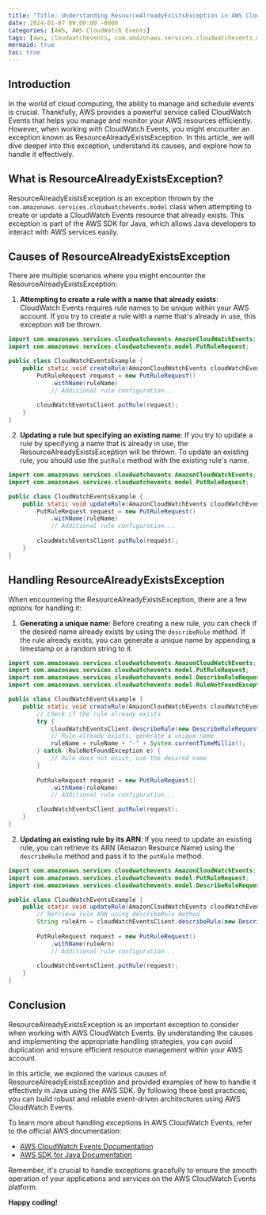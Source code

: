 ```yaml
---
title: "Title: Understanding ResourceAlreadyExistsException in AWS CloudWatch Events"
date: 2024-01-07 09:00:00 -0000
categories: [AWS, AWS CloudWatch Events]
tags: [aws, cloudwatchevents, com.amazonaws.services.cloudwatchevents.model]
mermaid: true
toc: true
---
```



## Introduction

In the world of cloud computing, the ability to manage and schedule events is crucial. Thankfully, AWS provides a powerful service called CloudWatch Events that helps you manage and monitor your AWS resources efficiently. However, when working with CloudWatch Events, you might encounter an exception known as ResourceAlreadyExistsException. In this article, we will dive deeper into this exception, understand its causes, and explore how to handle it effectively.

## What is ResourceAlreadyExistsException?

ResourceAlreadyExistsException is an exception thrown by the `com.amazonaws.services.cloudwatchevents.model` class when attempting to create or update a CloudWatch Events resource that already exists. This exception is part of the AWS SDK for Java, which allows Java developers to interact with AWS services easily.

## Causes of ResourceAlreadyExistsException

There are multiple scenarios where you might encounter the ResourceAlreadyExistsException:

1. **Attempting to create a rule with a name that already exists**: CloudWatch Events requires rule names to be unique within your AWS account. If you try to create a rule with a name that's already in use, this exception will be thrown.

```java
import com.amazonaws.services.cloudwatchevents.AmazonCloudWatchEvents;
import com.amazonaws.services.cloudwatchevents.model.PutRuleRequest;

public class CloudWatchEventsExample {
    public static void createRule(AmazonCloudWatchEvents cloudWatchEventsClient, String ruleName) {
        PutRuleRequest request = new PutRuleRequest()
            .withName(ruleName)
            // Additional rule configuration...
        
        cloudWatchEventsClient.putRule(request);
    }
}
```

2. **Updating a rule but specifying an existing name**: If you try to update a rule by specifying a name that is already in use, the ResourceAlreadyExistsException will be thrown. To update an existing rule, you should use the `putRule` method with the existing rule's name.

```java
import com.amazonaws.services.cloudwatchevents.AmazonCloudWatchEvents;
import com.amazonaws.services.cloudwatchevents.model.PutRuleRequest;

public class CloudWatchEventsExample {
    public static void updateRule(AmazonCloudWatchEvents cloudWatchEventsClient, String ruleName) {
        PutRuleRequest request = new PutRuleRequest()
            .withName(ruleName)
            // Additional rule configuration...
        
        cloudWatchEventsClient.putRule(request);
    }
}
```

## Handling ResourceAlreadyExistsException

When encountering the ResourceAlreadyExistsException, there are a few options for handling it:

1. **Generating a unique name**: Before creating a new rule, you can check if the desired name already exists by using the `describeRule` method. If the rule already exists, you can generate a unique name by appending a timestamp or a random string to it.

```java
import com.amazonaws.services.cloudwatchevents.AmazonCloudWatchEvents;
import com.amazonaws.services.cloudwatchevents.model.PutRuleRequest;
import com.amazonaws.services.cloudwatchevents.model.DescribeRuleRequest;
import com.amazonaws.services.cloudwatchevents.model.RuleNotFoundException;

public class CloudWatchEventsExample {
    public static void createRule(AmazonCloudWatchEvents cloudWatchEventsClient, String ruleName) {
        // Check if the rule already exists
        try {
            cloudWatchEventsClient.describeRule(new DescribeRuleRequest().withName(ruleName));
            // Rule already exists, generate a unique name
            ruleName = ruleName + "-" + System.currentTimeMillis();
        } catch (RuleNotFoundException e) {
            // Rule does not exist, use the desired name
        }
        
        PutRuleRequest request = new PutRuleRequest()
            .withName(ruleName)
            // Additional rule configuration...

        cloudWatchEventsClient.putRule(request);
    }
}
```

2. **Updating an existing rule by its ARN**: If you need to update an existing rule, you can retrieve its ARN (Amazon Resource Name) using the `describeRule` method and pass it to the `putRule` method.

```java
import com.amazonaws.services.cloudwatchevents.AmazonCloudWatchEvents;
import com.amazonaws.services.cloudwatchevents.model.PutRuleRequest;
import com.amazonaws.services.cloudwatchevents.model.DescribeRuleRequest;

public class CloudWatchEventsExample {
    public static void updateRule(AmazonCloudWatchEvents cloudWatchEventsClient, String ruleName) {
        // Retrieve rule ARN using describeRule method
        String ruleArn = cloudWatchEventsClient.describeRule(new DescribeRuleRequest().withName(ruleName)).getRuleArn();
        
        PutRuleRequest request = new PutRuleRequest()
            .withName(ruleArn)
            // Additional rule configuration...
        
        cloudWatchEventsClient.putRule(request);
    }
}
```

## Conclusion

ResourceAlreadyExistsException is an important exception to consider when working with AWS CloudWatch Events. By understanding the causes and implementing the appropriate handling strategies, you can avoid duplication and ensure efficient resource management within your AWS account.

In this article, we explored the various causes of ResourceAlreadyExistsException and provided examples of how to handle it effectively in Java using the AWS SDK. By following these best practices, you can build robust and reliable event-driven architectures using AWS CloudWatch Events.

To learn more about handling exceptions in AWS CloudWatch Events, refer to the official AWS documentation:

- [AWS CloudWatch Events Documentation](https://docs.aws.amazon.com/AmazonCloudWatch/latest/events)
- [AWS SDK for Java Documentation](https://docs.aws.amazon.com/sdk-for-java)

Remember, it's crucial to handle exceptions gracefully to ensure the smooth operation of your applications and services on the AWS CloudWatch Events platform.

**Happy coding!**